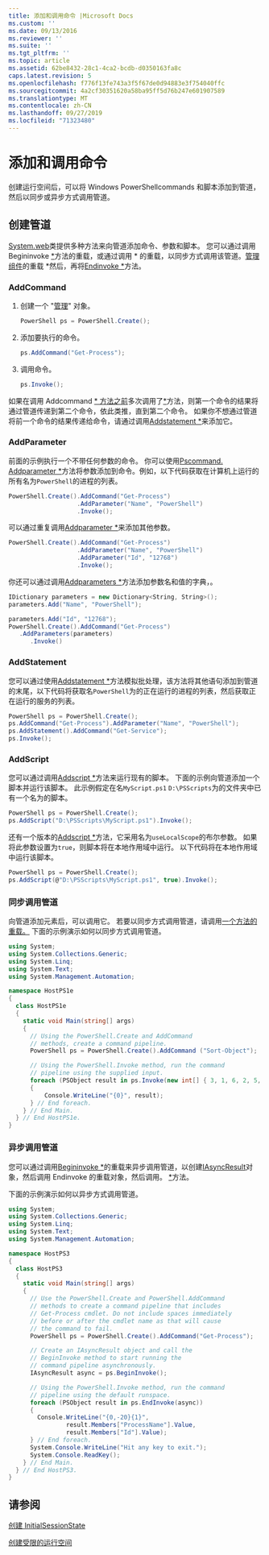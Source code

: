 ```yaml
---
title: 添加和调用命令 |Microsoft Docs
ms.custom: ''
ms.date: 09/13/2016
ms.reviewer: ''
ms.suite: ''
ms.tgt_pltfrm: ''
ms.topic: article
ms.assetid: 62be8432-28c1-4ca2-bcdb-d0350163fa8c
caps.latest.revision: 5
ms.openlocfilehash: f776f13fe743a3f5f67de0d94883e3f754040ffc
ms.sourcegitcommit: 4a2cf30351620a58ba95ff5d76b247e601907589
ms.translationtype: MT
ms.contentlocale: zh-CN
ms.lasthandoff: 09/27/2019
ms.locfileid: "71323480"
---
```

# <a name="adding-and-invoking-commands"></a>添加和调用命令

创建运行空间后，可以将 Windows PowerShellcommands 和脚本添加到管道，然后以同步或异步方式调用管道。

## <a name="creating-a-pipeline"></a>创建管道

 [System.web](/dotnet/api/system.management.automation.powershell)类提供多种方法来向管道添加命令、参数和脚本。 您可以通过调用 Begininvoke [*](/dotnet/api/System.Management.Automation.PowerShell.Invoke)方法的重载，或通过调用 * 的重载，以同步方式调用该管道。[管理组件](/dotnet/api/System.Management.Automation.PowerShell.BeginInvoke)的重载 *然后，再将[Endinvoke *](/dotnet/api/System.Management.Automation.PowerShell.EndInvoke)方法。

### <a name="addcommand"></a>AddCommand

1. 创建一个 "[管理](/dotnet/api/system.management.automation.powershell)" 对象。

   ```csharp
   PowerShell ps = PowerShell.Create();
   ```

2. 添加要执行的命令。

   ```csharp
   ps.AddCommand("Get-Process");
   ```

3. 调用命令。

   ```csharp
   ps.Invoke();
   ```

 如果在调用 Addcommand [* 方法之前](/dotnet/api/System.Management.Automation.PowerShell.Invoke)多次调用了[*](/dotnet/api/System.Management.Automation.PowerShell.AddCommand)方法，则第一个命令的结果将通过管道传递到第二个命令，依此类推，直到第二个命令。 如果你不想通过管道将前一个命令的结果传递给命令，请通过调用[Addstatement *](/dotnet/api/System.Management.Automation.PowerShell.AddStatement)来添加它。

### <a name="addparameter"></a>AddParameter

 前面的示例执行一个不带任何参数的命令。 你可以使用[Pscommand. Addparameter *](/dotnet/api/System.Management.Automation.PSCommand.AddParameter)方法将参数添加到命令。例如，以下代码获取在计算机上运行的所有名为`PowerShell`的进程的列表。

```csharp
PowerShell.Create().AddCommand("Get-Process")
                   .AddParameter("Name", "PowerShell")
                   .Invoke();
```

 可以通过重复调用[Addparameter *](/dotnet/api/System.Management.Automation.PSCommand.AddParameter)来添加其他参数。

```csharp
PowerShell.Create().AddCommand("Get-Process")
                   .AddParameter("Name", "PowerShell")
                   .AddParameter("Id", "12768")
                   .Invoke();
```

 你还可以通过调用[Addparameters *](/dotnet/api/System.Management.Automation.PowerShell.AddParameters)方法添加参数名和值的字典，。

```csharp
IDictionary parameters = new Dictionary<String, String>();
parameters.Add("Name", "PowerShell");

parameters.Add("Id", "12768");
PowerShell.Create().AddCommand("Get-Process")
   .AddParameters(parameters)
      .Invoke()

```

### <a name="addstatement"></a>AddStatement

 您可以通过使用[Addstatement *](/dotnet/api/System.Management.Automation.PowerShell.AddStatement)方法模拟批处理，该方法将其他语句添加到管道的末尾，以下代码将获取名`PowerShell`为的正在运行的进程的列表，然后获取正在运行的服务的列表。

```csharp
PowerShell ps = PowerShell.Create();
ps.AddCommand("Get-Process").AddParameter("Name", "PowerShell");
ps.AddStatement().AddCommand("Get-Service");
ps.Invoke();
```

### <a name="addscript"></a>AddScript

 您可以通过调用[Addscript *](/dotnet/api/System.Management.Automation.PowerShell.AddScript)方法来运行现有的脚本。 下面的示例向管道添加一个脚本并运行该脚本。 此示例假定在名`MyScript.ps1` `D:\PSScripts`为的文件夹中已有一个名为的脚本。

```csharp
PowerShell ps = PowerShell.Create();
ps.AddScript("D:\PSScripts\MyScript.ps1").Invoke();
```

 还有一个版本的[Addscript *](/dotnet/api/System.Management.Automation.PowerShell.AddScript)方法，它采用名为`useLocalScope`的布尔参数。 如果将此参数设置为`true`，则脚本将在本地作用域中运行。 以下代码将在本地作用域中运行该脚本。

```csharp
PowerShell ps = PowerShell.Create();
ps.AddScript(@"D:\PSScripts\MyScript.ps1", true).Invoke();
```

### <a name="invoking-a-pipeline-synchronously"></a>同步调用管道

 向管道添加元素后，可以调用它。 若要以同步方式调用管道，请调用[一个方法的重载。](/dotnet/api/System.Management.Automation.PowerShell.Invoke) 下面的示例演示如何以同步方式调用管道。

```csharp
using System;
using System.Collections.Generic;
using System.Linq;
using System.Text;
using System.Management.Automation;

namespace HostPS1e
{
  class HostPS1e
  {
    static void Main(string[] args)
    {
      // Using the PowerShell.Create and AddCommand
      // methods, create a command pipeline.
      PowerShell ps = PowerShell.Create().AddCommand ("Sort-Object");

      // Using the PowerShell.Invoke method, run the command
      // pipeline using the supplied input.
      foreach (PSObject result in ps.Invoke(new int[] { 3, 1, 6, 2, 5, 4 }))
      {
          Console.WriteLine("{0}", result);
      } // End foreach.
    } // End Main.
  } // End HostPS1e.
}
```

### <a name="invoking-a-pipeline-asynchronously"></a>异步调用管道

 您可以通过调用[Begininvoke *](/dotnet/api/System.Management.Automation.PowerShell.BeginInvoke)的重载来异步调用管道，以创建[IAsyncResult](https://msdn.microsoft.com/library/system.iasyncresult\(v=vs.110\).aspx)对象，然后调用 Endinvoke 的重载对象，然后调用。 [*](/dotnet/api/System.Management.Automation.PowerShell.EndInvoke)方法。

 下面的示例演示如何以异步方式调用管道。

```csharp
using System;
using System.Collections.Generic;
using System.Linq;
using System.Text;
using System.Management.Automation;

namespace HostPS3
{
  class HostPS3
  {
    static void Main(string[] args)
    {
      // Use the PowerShell.Create and PowerShell.AddCommand
      // methods to create a command pipeline that includes
      // Get-Process cmdlet. Do not include spaces immediately
      // before or after the cmdlet name as that will cause
      // the command to fail.
      PowerShell ps = PowerShell.Create().AddCommand("Get-Process");

      // Create an IAsyncResult object and call the
      // BeginInvoke method to start running the
      // command pipeline asynchronously.
      IAsyncResult async = ps.BeginInvoke();

      // Using the PowerShell.Invoke method, run the command
      // pipeline using the default runspace.
      foreach (PSObject result in ps.EndInvoke(async))
      {
        Console.WriteLine("{0,-20}{1}",
                result.Members["ProcessName"].Value,
                result.Members["Id"].Value);
      } // End foreach.
      System.Console.WriteLine("Hit any key to exit.");
      System.Console.ReadKey();
    } // End Main.
  } // End HostPS3.
}
```

## <a name="see-also"></a>请参阅

 [创建 InitialSessionState](./creating-an-initialsessionstate.md)

 [创建受限的运行空间](./creating-a-constrained-runspace.md)
